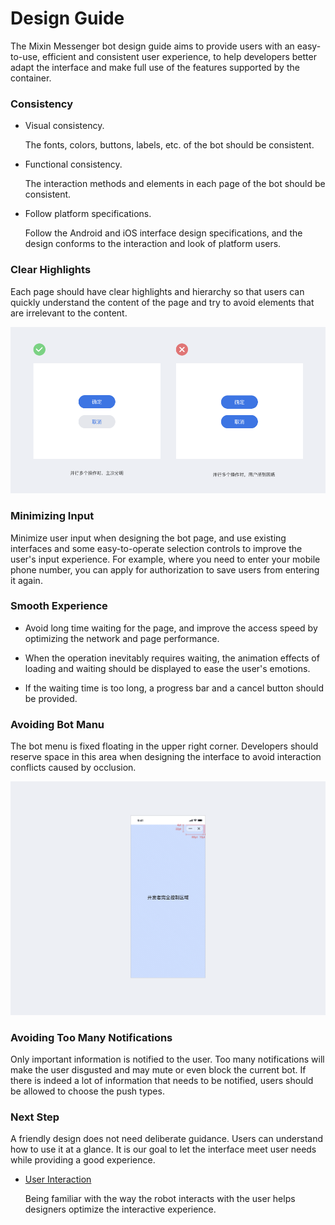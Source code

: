 # Design Guide

The Mixin Messenger bot design guide aims to provide users with an easy-to-use, efficient and consistent user experience, to help developers better adapt the interface and make full use of the features supported by the container.

### Consistency

- Visual consistency.

  The fonts, colors, buttons, labels, etc. of the bot should be consistent.

- Functional consistency.

  The interaction methods and elements in each page of the bot should be consistent.

- Follow platform specifications.

  Follow the Android and iOS interface design specifications, and the design conforms to the interaction and look of platform users.


### Clear Highlights

Each page should have clear highlights and hierarchy so that users can quickly understand the content of the page and try to avoid elements that are irrelevant to the content.

![TODO: English Version IMG, Highlights](./overview-point.png)

### Minimizing Input
  
Minimize user input when designing the bot page, and use existing interfaces and some easy-to-operate selection controls to improve the user's input experience. For example, where you need to enter your mobile phone number, you can apply for authorization to save users from entering it again.

### Smooth Experience

- Avoid long time waiting for the page, and improve the access speed by optimizing the network and page performance.

- When the operation inevitably requires waiting, the animation effects of loading and waiting should be displayed to ease the user's emotions.

- If the waiting time is too long, a progress bar and a cancel button should be provided.

### Avoiding Bot Manu

The bot menu is fixed floating in the upper right corner. Developers should reserve space in this area when designing the interface to avoid interaction conflicts caused by occlusion.

![TODO: English Version IMG, Avoiding Bot Manu](./overview-nav-capsule.png)

### Avoiding Too Many Notifications

Only important information is notified to the user. Too many notifications will make the user disgusted and may mute or even block the current bot. If there is indeed a lot of information that needs to be notified, users should be allowed to choose the push types. 


### Next Step

A friendly design does not need deliberate guidance. Users can understand how to use it at a glance. It is our goal to let the interface meet user needs while providing a good experience.

- [User Interaction](./user-interaction)

  Being familiar with the way the robot interacts with the user helps designers optimize the interactive experience.